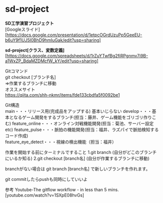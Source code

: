 # sd-project
**SD工学演習プロジェクト**  
[Googleスライド][https://docs.google.com/presentation/d/1etpcOGrdUzuPp5GeeEU-b6uY9f1UJ5I0BhD9hmIuGak/edit?usp=sharing]

**sd-project[クラス、変数定義]**
[https://docs.google.com/spreadsheets/d/1rZuYTwfBg2fiRPgnmv7i9B-a1WxZP_BdaMZDMcfW_kY/edit?usp=sharing]

Gitコマンド  
git checkout [ブランチ名]  
⇒作業するブランチに移動  
オススメサイト  
https://qiita.com/shh-nkmr/items/fde133cbdfa5f0092be1


Git構造  
main・・・リリース用(完成品をアップする) 基本いじらない
develop・・・基本となるゲーム開発をするブランチ(担当：藤井、ゲーム機能をゴリゴリ作りこむ)
  feature_online・・・オンライン対戦機能開発(担当：菊池、サーバー設定etc)
  feature_pulse・・・脈拍の機能開発(担当：福井、ラズパイで脈拍検知するコード作成)  
  feature_eye_detect・・・視線の検出機能（担当：福井）

作業を開始する前にターミナルですること
1.git branch (自分がどこのブランチにいるか知る)
2.git checkout [branch名] (自分が作業するブランチに移動) 

branchがない場合は
git branch [branch名] で新しいブランチを作れます。

git commitしたらpushも同時にしていいよ

 参考 Youtube-The gitflow workflow - in less than 5 mins.  
 [youtube.com/watch?v=1SXpE08hvGs]
